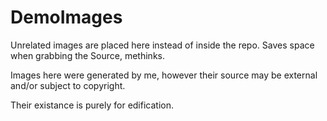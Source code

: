 # DemoImages

Unrelated images are placed here instead of inside the repo.  Saves space when grabbing the Source, methinks.

Images here were generated by me, however their source may be external and/or subject to copyright.

Their existance is purely for edification.
